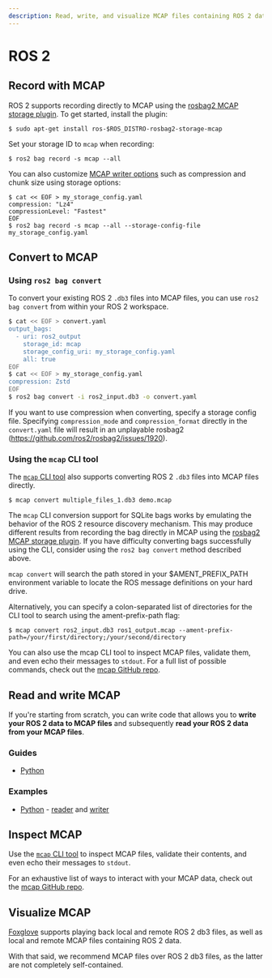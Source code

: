 ```yaml
---
description: Read, write, and visualize MCAP files containing ROS 2 data.
---
```


# ROS 2

## Record with MCAP

ROS 2 supports recording directly to MCAP using the [rosbag2 MCAP storage plugin](https://github.com/ros-tooling/rosbag2_storage_mcap). To get started, install the plugin:

```
$ sudo apt-get install ros-$ROS_DISTRO-rosbag2-storage-mcap
```

Set your storage ID to `mcap` when recording:

```
$ ros2 bag record -s mcap --all
```

You can also customize [MCAP writer options](https://github.com/ros-tooling/rosbag2_storage_mcap#writer-configuration) such as compression and chunk size using storage options:

```
$ cat << EOF > my_storage_config.yaml
compression: "Lz4"
compressionLevel: "Fastest"
EOF
$ ros2 bag record -s mcap --all --storage-config-file my_storage_config.yaml
```

## Convert to MCAP

### Using `ros2 bag convert`

To convert your existing ROS 2 `.db3` files into MCAP files, you can use `ros2 bag convert` from within your ROS 2 workspace.

```bash
$ cat << EOF > convert.yaml
output_bags:
  - uri: ros2_output
    storage_id: mcap
    storage_config_uri: my_storage_config.yaml
    all: true
EOF
$ cat << EOF > my_storage_config.yaml
compression: Zstd
EOF
$ ros2 bag convert -i ros2_input.db3 -o convert.yaml
```

If you want to use compression when converting, specify a storage config file. Specifying `compression_mode` and `compression_format` directly in the `convert.yaml` file will result in an unplayable rosbag2 (https://github.com/ros2/rosbag2/issues/1920).

### Using the `mcap` CLI tool

The [`mcap` CLI tool](https://github.com/foxglove/mcap/tree/main/go/cli/mcap#installing) also supports converting ROS 2 `.db3` files into MCAP files directly.

```
$ mcap convert multiple_files_1.db3 demo.mcap
```

The `mcap` CLI conversion support for SQLite bags works by emulating the behavior of the ROS 2 resource discovery mechanism. This may produce different results from recording the bag directly in MCAP using the [rosbag2 MCAP storage plugin](https://github.com/ros-tooling/rosbag2_storage_mcap). If you have difficulty converting bags successfully using the CLI, consider using the `ros2 bag convert` method described above.

`mcap convert` will search the path stored in your $AMENT_PREFIX_PATH environment variable to locate the ROS message definitions on your hard drive.

Alternatively, you can specify a colon-separated list of directories for the CLI tool to search using the ament-prefix-path flag:

```
$ mcap convert ros2_input.db3 ros1_output.mcap --ament-prefix-path=/your/first/directory;/your/second/directory
```

You can also use the mcap CLI tool to inspect MCAP files, validate them, and even echo their messages to `stdout`. For a full list of possible commands, check out the [mcap GitHub repo](https://github.com/foxglove/mcap/tree/main/go/cli/mcap).

## Read and write MCAP

If you're starting from scratch, you can write code that allows you to **write your ROS 2 data to MCAP files** and subsequently **read your ROS 2 data from your MCAP files**.

### Guides

- [Python](../python/ros2.md)

### Examples

- [Python](https://github.com/foxglove/mcap/tree/main/python/examples/ros2) - [reader](https://github.com/foxglove/mcap/tree/main/python/examples/ros2/py_mcap_demo/py_mcap_demo/reader.py) and [writer](https://github.com/foxglove/mcap/tree/main/python/examples/ros2/py_mcap_demo/py_mcap_demo/writer.py)

## Inspect MCAP

Use the [`mcap` CLI tool](https://github.com/foxglove/mcap/tree/main/go/cli/mcap) to inspect MCAP files, validate their contents, and even echo their messages to `stdout`.

For an exhaustive list of ways to interact with your MCAP data, check out the [mcap GitHub repo](https://github.com/foxglove/mcap/tree/main/go/cli/mcap).

## Visualize MCAP

[Foxglove](https://foxglove.dev/) supports playing back local and remote ROS 2 db3 files, as well as local and remote MCAP files containing ROS 2 data.

With that said, we recommend MCAP files over ROS 2 db3 files, as the latter are not completely self-contained.
